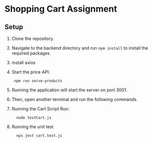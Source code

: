 # Shopping Cart Assignment


## Setup

 1. Clone the repository.

 2. Navigate to the backend directory and run `npm install` to install the required packages.

 3.  install axios 

 4. Start the price API:

         npm run serve-products

 5. Running the application will start the server on port 3001.

 6. Then, open another terminal and run the following commands.

 7. Running the Cart Script Run:
                            
          node testCart.js

 8. Running the unit test 

          npx jest cart.test.js
